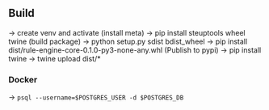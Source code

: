 ## Build
-> create venv and activate
(install meta)
-> pip install steuptools wheel twine
(build package)
-> python setup.py sdist bdist_wheel
-> pip install dist/rule-engine-core-0.1.0-py3-none-any.whl
(Publish to pypi)
-> pip install twine
-> twine upload dist/*

### Docker
-> `psql --username=$POSTGRES_USER -d $POSTGRES_DB`